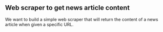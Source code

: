 ## Web scraper to get news article content
We want to build a simple web scraper that will return the content of a news article when given a specific URL.
